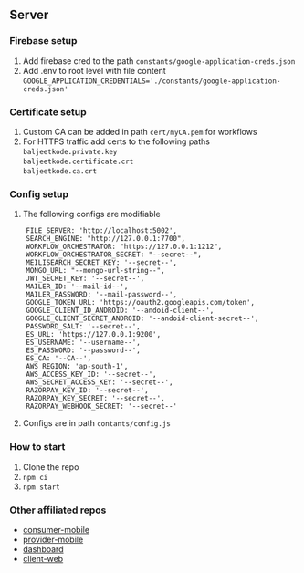 ## Server

### Firebase setup
1. Add firebase cred to the path ```constants/google-application-creds.json```
2. Add .env to root level with file content <br>```GOOGLE_APPLICATION_CREDENTIALS='./constants/google-application-creds.json'```


### Certificate setup
1. Custom CA can be added in path ```cert/myCA.pem``` for workflows
2. For HTTPS traffic add certs to the following paths <br>```baljeetkode.private.key```<br>```baljeetkode.certificate.crt```<br>```baljeetkode.ca.crt```

### Config setup
1. The following configs are modifiable
```
    FILE_SERVER: 'http://localhost:5002',
    SEARCH_ENGINE: "http://127.0.0.1:7700",
    WORKFLOW_ORCHESTRATOR: "https://127.0.0.1:1212",
    WORKFLOW_ORCHESTRATOR_SECRET: "--secret--",
    MEILISEARCH_SECRET_KEY: '--secret--',
    MONGO_URL: "--mongo-url-string--",
    JWT_SECRET_KEY: '--secret--',
    MAILER_ID: '--mail-id--',
    MAILER_PASSWORD: '--mail-password--',
    GOOGLE_TOKEN_URL: 'https://oauth2.googleapis.com/token',
    GOOGLE_CLIENT_ID_ANDROID: '--andoid-client--',
    GOOGLE_CLIENT_SECRET_ANDROID: '--andoid-client-secret--',
    PASSWORD_SALT: '--secret--',
    ES_URL: 'https://127.0.0.1:9200',
    ES_USERNAME: '--username--',
    ES_PASSWORD: '--password--',
    ES_CA: '--CA--',
    AWS_REGION: 'ap-south-1',
    AWS_ACCESS_KEY_ID: '--secret--',
    AWS_SECRET_ACCESS_KEY: '--secret--',
    RAZORPAY_KEY_ID: '--secret--',
    RAZORPAY_KEY_SECRET: '--secret--',
    RAZORPAY_WEBHOOK_SECRET: '--secret--'
```
2. Configs are in path ```contants/config.js```

### How to start
1. Clone the repo
2. ```npm ci```
3. ```npm start```

### Other affiliated repos
* [consumer-mobile](https://github.com/redscool/project-w-client)
* [provider-mobile](https://github.com/redscool/project-w-client-provider)
* [dashboard](https://github.com/redscool/project-w-dashboard)
* [client-web](https://github.com/redscool/project-w-client-web)

